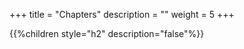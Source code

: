 +++
title = "Chapters"
description = ""
weight = 5
+++

{{%children style="h2" description="false"%}}


